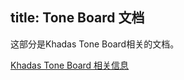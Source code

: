 title: Tone Board 文档
---

这部分是Khadas Tone Board相关的文档。

[Khadas Tone Board 相关信息](https://www.Khadas.com/tone)
